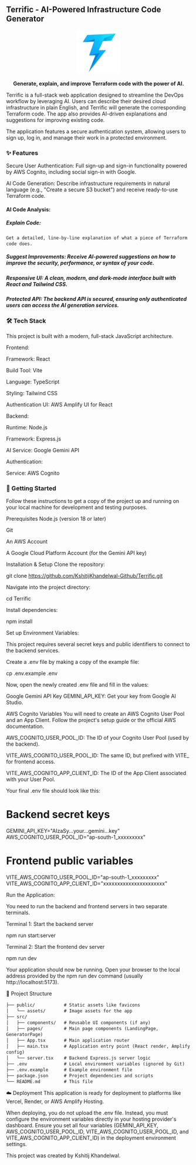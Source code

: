 ## Terrific - AI-Powered Infrastructure Code Generator
<p align="center">
<img src="./public/assets/android-chrome-512x512.png" alt="Terrific Logo" width="120">
</p>

<p align="center">
<strong>Generate, explain, and improve Terraform code with the power of AI.</strong>
</p>

Terrific is a full-stack web application designed to streamline the DevOps workflow by leveraging AI. Users can describe their desired cloud infrastructure in plain English, and Terrific will generate the corresponding Terraform code. The app also provides AI-driven explanations and suggestions for improving existing code.

The application features a secure authentication system, allowing users to sign up, log in, and manage their work in a protected environment.

### ✨ Features
Secure User Authentication: Full sign-up and sign-in functionality powered by AWS Cognito, including social sign-in with Google.

AI Code Generation: Describe infrastructure requirements in natural language (e.g., "Create a secure S3 bucket") and receive ready-to-use Terraform code.

#### AI Code Analysis:

##### Explain Code: 
    Get a detailed, line-by-line explanation of what a piece of Terraform code does.

##### Suggest Improvements: Receive AI-powered suggestions on how to improve the security, performance, or syntax of your code.

##### Responsive UI: A clean, modern, and dark-mode interface built with React and Tailwind CSS.

##### Protected API: The backend API is secured, ensuring only authenticated users can access the AI generation services.

### 🛠️ Tech Stack
This project is built with a modern, full-stack JavaScript architecture.

Frontend:

Framework: React

Build Tool: Vite

Language: TypeScript

Styling: Tailwind CSS

Authentication UI: AWS Amplify UI for React

Backend:

Runtime: Node.js

Framework: Express.js

AI Service: Google Gemini API

Authentication:

Service: AWS Cognito

### 🚀 Getting Started
Follow these instructions to get a copy of the project up and running on your local machine for development and testing purposes.

Prerequisites
Node.js (version 18 or later)

Git

An AWS Account

A Google Cloud Platform Account (for the Gemini API key)

Installation & Setup
Clone the repository:

git clone https://github.com/KshitijKhandelwal-Github/Terrific.git

Navigate into the project directory:

cd Terrific

Install dependencies:

npm install

Set up Environment Variables:

This project requires several secret keys and public identifiers to connect to the backend services.

Create a .env file by making a copy of the example file:

cp .env.example .env

Now, open the newly created .env file and fill in the values:

Google Gemini API Key
GEMINI_API_KEY: Get your key from Google AI Studio.

AWS Cognito Variables
You will need to create an AWS Cognito User Pool and an App Client. Follow the project's setup guide or the official AWS documentation.

AWS_COGNITO_USER_POOL_ID: The ID of your Cognito User Pool (used by the backend).

VITE_AWS_COGNITO_USER_POOL_ID: The same ID, but prefixed with VITE_ for frontend access.

VITE_AWS_COGNITO_APP_CLIENT_ID: The ID of the App Client associated with your User Pool.

Your final .env file should look like this:

# Backend secret keys
GEMINI_API_KEY="AIzaSy...your...gemini...key"
AWS_COGNITO_USER_POOL_ID="ap-south-1_xxxxxxxxx"

# Frontend public variables
VITE_AWS_COGNITO_USER_POOL_ID="ap-south-1_xxxxxxxxx"
VITE_AWS_COGNITO_APP_CLIENT_ID="xxxxxxxxxxxxxxxxxxxxxx"

Run the Application:

You need to run the backend and frontend servers in two separate terminals.

Terminal 1: Start the backend server

npm run start:server

Terminal 2: Start the frontend dev server

npm run dev

Your application should now be running. Open your browser to the local address provided by the npm run dev command (usually http://localhost:5173).

📁 Project Structure
```
├── public/           # Static assets like favicons
│   └── assets/       # Image assets for the app
├── src/
│   ├── components/   # Reusable UI components (if any)
│   ├── pages/        # Main page components (LandingPage, GeneratorPage)
│   ├── App.tsx       # Main application router
│   ├── main.tsx      # Application entry point (React render, Amplify config)
│   └── server.tsx    # Backend Express.js server logic
├── .env              # Local environment variables (ignored by Git)
├── .env.example      # Example environment file
├── package.json      # Project dependencies and scripts
└── README.md         # This file
```
☁️ Deployment
This application is ready for deployment to platforms like Vercel, Render, or AWS Amplify Hosting.

When deploying, you do not upload the .env file. Instead, you must configure the environment variables directly in your hosting provider's dashboard. Ensure you set all four variables (GEMINI_API_KEY, AWS_COGNITO_USER_POOL_ID, VITE_AWS_COGNITO_USER_POOL_ID, and VITE_AWS_COGNITO_APP_CLIENT_ID) in the deployment environment settings.

This project was created by Kshitij Khandelwal.